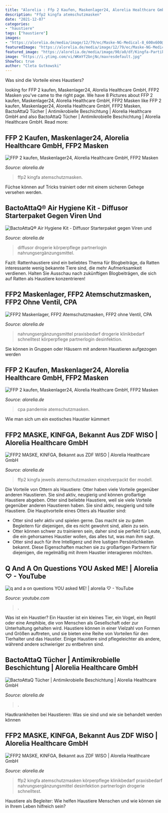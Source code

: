 ```yaml
---
title: "Alorelia : Ffp 2 Kaufen, Maskenlager24, Alorelia Healthcare Gmbh, Ffp2 Masken"
description: "Ffp2 kingfa atemschutzmasken"
date: "2021-12-07"
categories:
- "haustiere"
tags: ["haustiere"]
images:
- "https://alorelia.de/media/image/12/79/ec/Maske-NG-Medical-8_600x600@2x.jpg"
featuredImage: "https://alorelia.de/media/image/12/79/ec/Maske-NG-Medical-8_600x600@2x.jpg"
featured_image: "https://alorelia.de/media/image/90/a0/df/Kingfa-Partikelfilter-Halbmaske-9_600x600.jpg"
image: "https://i.ytimg.com/vi/WKmYf2bnjNc/maxresdefault.jpg"
ShowToc: true
author: "Cleta Gutkowski"
---
```



Was sind die Vorteile eines Haustiers?

	

		
looking for FFP 2 kaufen, Maskenlager24, Alorelia Healthcare GmbH, FFP2 Masken you've came to the right page. We have 8 Pictures about FFP 2 kaufen, Maskenlager24, Alorelia Healthcare GmbH, FFP2 Masken like FFP 2 kaufen, Maskenlager24, Alorelia Healthcare GmbH, FFP2 Masken, BactoAttaQ Tücher | Antimikrobielle Beschichtung | Alorelia Healthcare GmbH and also BactoAttaQ Tücher | Antimikrobielle Beschichtung | Alorelia Healthcare GmbH. Read more:
		
    
## FFP 2 Kaufen, Maskenlager24, Alorelia Healthcare GmbH, FFP2 Masken

<img loading=lazy src="https://alorelia.de/media/image/5e/40/af/Kingfa-Partikelfilter-Halbmaske-9_200x200@2x.jpg" onerror="this.onerror=null;this.src='https://tse3.mm.bing.net/th?id=OIP.vwzF3pAnW7uNrq5N6oYXtwAAAA&amp;pid=15.1';" alt="FFP 2 kaufen, Maskenlager24, Alorelia Healthcare GmbH, FFP2 Masken">

_Source: alorelia.de_

>ffp2 kingfa atemschutzmasken. 

	

Füchse können auf Tricks trainiert oder mit einem sicheren Gehege versehen werden.

    
## BactoAttaQ® Air Hygiene Kit - Diffusor Starterpaket Gegen Viren Und

<img loading=lazy src="https://alorelia.de/media/image/80/16/94/BactoAttaQ-AirHygiene-Kit-weiss-3_600x600.jpg" onerror="this.onerror=null;this.src='https://tse3.mm.bing.net/th?id=OIP.39_4FexZq8k8aVuCuEXUbQHaHa&amp;pid=15.1';" alt="BactoAttaQ® Air Hygiene Kit - Diffusor Starterpaket gegen Viren und">

_Source: alorelia.de_

>diffusor drogerie körperpflege partnerlogin nahrungsergänzungsmittel. 

	

Fazit: Rattenhaustiere sind ein beliebtes Thema für Blogbeiträge, da Ratten interessante wenig bekannte Tiere sind, die mehr Aufmerksamkeit verdienen. Halten Sie Ausschau nach zukünftigen Blogbeiträgen, die sich auf Ratten als Haustiere konzentrieren!

    
## FFP2 Maskenlager, FFP2 Atemschutzmasken, FFP2 Ohne Ventil, CPA

<img loading=lazy src="https://alorelia.de/media/image/12/79/ec/Maske-NG-Medical-8_600x600@2x.jpg" onerror="this.onerror=null;this.src='https://tse2.mm.bing.net/th?id=OIP.XykqNq8F6hylhsojio27WQHaHa&amp;pid=15.1';" alt="FFP2 Maskenlager, FFP2 Atemschutzmasken, FFP2 ohne Ventil, CPA">

_Source: alorelia.de_

>nahrungsergänzungsmittel praxisbedarf drogerie klinikbedarf schnelltest körperpflege partnerlogin desinfektion. 

	

Sie können in Gruppen oder Häusern mit anderen Haustieren aufgezogen werden

    
## FFP 2 Kaufen, Maskenlager24, Alorelia Healthcare GmbH, FFP2 Masken

<img loading=lazy src="https://alorelia.de/media/image/c5/82/77/Alorelia-CPA-Maske-ProduktvorschauE8VmbmYXRmL7s_200x200.jpg" onerror="this.onerror=null;this.src='https://tse3.mm.bing.net/th?id=OIP.iRIe1M7bMHblp5z2ihIY2gAAAA&amp;pid=15.1';" alt="FFP 2 kaufen, Maskenlager24, Alorelia Healthcare GmbH, FFP2 Masken">

_Source: alorelia.de_

>cpa pandemie atemschutzmasken. 

	

Wie man sich um ein exotisches Haustier kümmert

    
## FFP2 MASKE, KINFGA, Bekannt Aus ZDF WISO | Alorelia Healthcare GmbH

<img loading=lazy src="https://alorelia.de/media/image/37/da/a6/Kingfa-Partikelfilter-Halbmaske-7_600x600@2x.jpg" onerror="this.onerror=null;this.src='https://tse1.mm.bing.net/th?id=OIP.IUcrLxvNCm6PAxRL6fI6ZwHaHa&amp;pid=15.1';" alt="FFP2 MASKE, KINFGA, Bekannt aus ZDF WISO | Alorelia Healthcare GmbH">

_Source: alorelia.de_

>ffp2 kingfa jeweils atemschutzmasken einzelverpackt 6er modell. 

	

Die Vorteile von Ottern als Haustiere: Otter haben viele Vorteile gegenüber anderen Haustieren. Sie sind aktiv, neugierig und können großartige Haustiere abgeben.
Otter sind beliebte Haustiere, weil sie viele Vorteile gegenüber anderen Haustieren haben. Sie sind aktiv, neugierig und tolle Haustiere. Die Hauptvorteile eines Otters als Haustier sind:
- Otter sind sehr aktiv und spielen gerne. Das macht sie zu guten Begleitern für diejenigen, die es nicht gewohnt sind, allein zu sein.
- Otter können schwer zu trainieren sein, daher sind sie perfekt für Leute, die ein gehorsames Haustier wollen, das alles tut, was man ihm sagt.
- Otter sind auch für ihre Intelligenz und ihre lustigen Persönlichkeiten bekannt. Diese Eigenschaften machen sie zu großartigen Partnern für diejenigen, die regelmäßig mit ihrem Haustier interagieren möchten.

    
## Q And A On Questions YOU Asked ME! | Alorelia ♡ - YouTube

<img loading=lazy src="https://i.ytimg.com/vi/WKmYf2bnjNc/maxresdefault.jpg" onerror="this.onerror=null;this.src='https://tse4.mm.bing.net/th?id=OIP.jpXb3QlYaDbQNTXQQv_2mgHaEK&amp;pid=15.1';" alt="q and a on questions YOU asked ME! | alorelia ♡ - YouTube">

_Source: youtube.com_

>. 

	

Was ist ein Haustier?
Ein Haustier ist ein kleines Tier, ein Vogel, ein Reptil oder eine Amphibie, die von Menschen als Gesellschaft oder zur Unterhaltung gehalten wird. Haustiere können in einer Vielzahl von Formen und Größen auftreten, und sie bieten eine Reihe von Vorteilen für den Tierhalter und das Haustier. Einige Haustiere sind pflegeleichter als andere, während andere schwieriger zu entbehren sind.

    
## BactoAttaQ Tücher | Antimikrobielle Beschichtung | Alorelia Healthcare GmbH

<img loading=lazy src="https://bactoattaq-store.de/media/image/e8/94/6f/DSC000250GCktcu1E4KbJ.jpg" onerror="this.onerror=null;this.src='https://tse4.mm.bing.net/th?id=OIP.v54WBGWvhSrcUxFHZ5p_qwHaHn&amp;pid=15.1';" alt="BactoAttaQ Tücher | Antimikrobielle Beschichtung | Alorelia Healthcare GmbH">

_Source: alorelia.de_

>. 

	

Hautkrankheiten bei Haustieren: Was sie sind und wie sie behandelt werden können

    
## FFP2 MASKE, KINFGA, Bekannt Aus ZDF WISO | Alorelia Healthcare GmbH

<img loading=lazy src="https://alorelia.de/media/image/90/a0/df/Kingfa-Partikelfilter-Halbmaske-9_600x600.jpg" onerror="this.onerror=null;this.src='https://tse4.mm.bing.net/th?id=OIP.k9UcKQfZwzPpv_KMZCbKeQHaHa&amp;pid=15.1';" alt="FFP2 MASKE, KINFGA, Bekannt aus ZDF WISO | Alorelia Healthcare GmbH">

_Source: alorelia.de_

>ffp2 kingfa atemschutzmasken körperpflege klinikbedarf praxisbedarf nahrungsergänzungsmittel desinfektion partnerlogin drogerie schnelltest. 

	

Haustiere als Begleiter: Wie helfen Haustiere Menschen und wie können sie in Ihrem Leben hilfreich sein?

